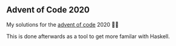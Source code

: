 ## Advent of Code 2020
My solutions for the [advent of code](https://adventofcode.com/2020) 2020 🎄🎄

This is done afterwards as a tool to get more familar with Haskell.

